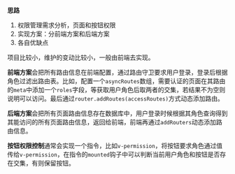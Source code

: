 **思路**

1. 权限管理需求分析，页面和按钮权限
2. 实现方案：分前端方案和后端方案
3. 各自优缺点

项目比较小，维护的变动比较小，一般由前端去实现。

**前端方案**会把所有路由信息在前端配置，通过路由守卫要求用户登录，登录后根据角色过滤出路由表。比如，配置一个`asyncRoutes`数组，需要认证的页面在其路由的`meta`中添加一个`roles`字段，等获取用户角色后取两者的交集，若结果不为空则说明可以访问。最后通过`router.addRoutes(accessRoutes)`方式动态添加路由。

**后端方案**会把所有页面路由信息存在数据库中，用户登录时候根据其角色查询得到其能访问的所有页面路由信息，返回给前端，前端再通过`addRouters`动态添加路由信息。

**按钮权限控制**通常会实现一个指令，比如`v-permission`，将按钮要求角色通过值传给`v-permission`，在指令的`mounted`钩子中可以判断当前用户角色和按钮是否存在交集，有则保留按钮。





